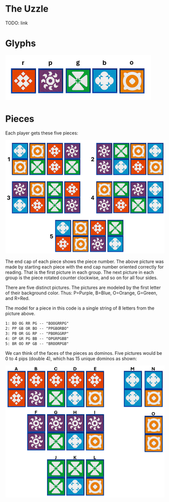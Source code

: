 # The Uzzle

TODO: link

# Glyphs

![](art/glyphs.jpg)

# Pieces

Each player gets these five pieces:

![](art/pieces.jpg)

The end cap of each piece shows the piece number. The above picture was made by starting each piece with the end cap number oriented correctly for reading. That
is the first picture in each group. The next picture in each group is the piece rotated counter clockwise, and so on for all four sides.

There are five distinct pictures. The pictures are modeled by the first letter
of their background color. Thus: P=Purple, B=Blue, O=Orange, G=Green, and R=Red.

The model for a piece in this code is a single string of 8 letters from the picture
above.

```
1: BO OG RR PG -- "BOOGRRPG"
2: PP GB OR BO -- "PPGBORBO"
3: PB OR GG RP -- "PBORGGRP"
4: OP GR PG BB -- "OPGRPGBB"
5: BR OO RP GB -- "BROORPGB"
```

We can think of the faces of the pieces as dominos. Five pictures would be 0 to 4 pips (double 4), which has 15 unique dominos
as shown:

![](art/dominos.jpg)
